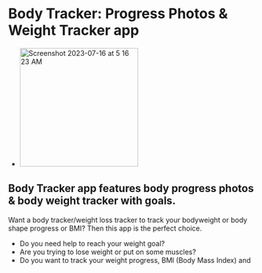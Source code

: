 # Body Tracker: Progress Photos & Weight Tracker app
- <img width="241" alt="Screenshot 2023-07-16 at 5 16 23 AM" src="https://github.com/palanurag23/Body-Tracker/assets/80236783/94d29fe6-c8f6-49fe-ab5e-48e895dc0b86">

## Body Tracker app features body progress photos & body weight tracker with goals.

Want a body tracker/weight loss tracker to track your bodyweight or body shape progress or BMI? Then this app is the perfect choice.
- Do you need help to reach your weight goal?
- Are you trying to lose weight or put on some muscles?
- Do you want to track your weight progress, BMI (Body Mass Index) and
